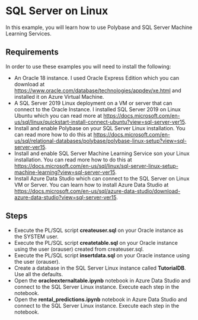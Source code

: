 # SQL Server on Linux

In this example, you will learn how to use Polybase and SQL Server Machine Learning Services.

## Requirements

In order to use these examples you will need to install the following:

- An Oracle 18 instance. I used Oracle Express Edition which you can download at https://www.oracle.com/database/technologies/appdev/xe.html and installed it on Azure Virtual Machine.
- A SQL Server 2019 Linux deployment on a VM or server that can connect to the Oracle Instance. I installed SQL Server 2019 on Linux Ubuntu which you can read more at https://docs.microsoft.com/en-us/sql/linux/quickstart-install-connect-ubuntu?view=sql-server-ver15.
- Install and enable Polybase on your SQL Server Linux installation. You can read more how to do this at https://docs.microsoft.com/en-us/sql/relational-databases/polybase/polybase-linux-setup?view=sql-server-ver15.
- Install and enable SQL Server Machine Learning Service son your Linux installation. You can read more how to do this at https://docs.microsoft.com/en-us/sql/linux/sql-server-linux-setup-machine-learning?view=sql-server-ver15.
- Install Azure Data Studio which can connect to the SQL Server on Linux VM or Server. You can learn how to install Azure Data Studio at https://docs.microsoft.com/en-us/sql/azure-data-studio/download-azure-data-studio?view=sql-server-ver15.

## Steps

- Execute the PL/SQL script **createuser.sql** on your Oracle instance as the SYSTEM user.
- Execute the PL/SQL script **createtable.sql** on your Oracle instance using the user (orauser) created from createuser.sql.
- Execute the PL/SQL script **insertdata.sql** on your Oracle instance using the user (orauser).
- Create a database in the SQL Server Linux instance called **TutorialDB**. Use all the defaults.
- Open the **oracleexternaltable.ipynb** notebook in Azure Data Studio and connect to the SQL Server Linux instance. Execute each step in the notebook.
- Open the **rental_predictions.ipynb** notebook in Azure Data Studio and connect to the SQL Server Linux instance. Execute each step in the notebook.